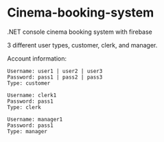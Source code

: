 # Cinema-booking-system
.NET console cinema booking system with firebase

3 different user types, customer, clerk, and manager.

Account information:
```
Username: user1 | user2 | user3
Password: pass1 | pass2 | pass3
Type: customer

Username: clerk1
Password: pass1
Type: clerk

Username: manager1
Password: pass1
Type: manager
```
